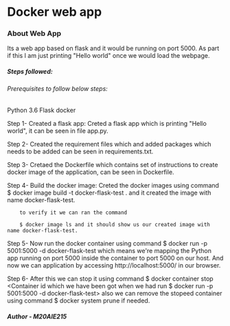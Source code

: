 # Docker web app


### About Web App

Its a web app based on flask and it would be running on port 5000.
As part if this I am just printing "Hello world" once we would load the webpage.

##### Steps followed:

###### Prerequisites to follow below steps: 

Python 3.6
Flask
docker

Step 1- Created a flask app: Creted a flask app which is printing "Hello world", it can be seen in file app.py.

Step 2- Created the requirement files which and added packages which needs to be added can be seen in requirements.txt.

Step 3- Cretaed the Dockerfile which contains set of instructions to create docker image of the application, can be seen in Dockerfile.

Step 4- Build the docker image: Creted the docker images using command 
        $ docker image build -t docker-flask-test .
        and it created the image with name docker-flask-test. 
      
        to verify it we can ran the command 
     
        $ docker image ls and it should show us our created image with name docker-flask-test.

Step 5- Now run the docker container using command 
        $ docker run -p 5001:5000 -d docker-flask-test which means we're mapping the Python app running on port 5000 inside the container to port 5000 on our host. And now we
        can application by accessing http://localhost:5000/ in our browser.
        
Step 6- After this we can stop it using command 
        $ docker container stop <Container id which we have been got when we had run  $ docker run -p 5001:5000 -d docker-flask-test> also we can remove the stopeed container             using command $ docker system prune if needed.
        
##### Author - M20AIE215
